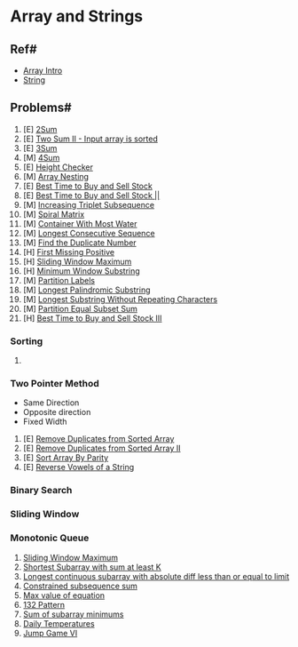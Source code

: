 # Array and Strings

## Ref#

* [Array Intro](/../dsa/array/array_intro.md)
* [String](/../c_plus_plus/string.md)

## Problems#

1. [E] [2Sum](https://leetcode.com/problems/two-sum/)
2. [E] [Two Sum II - Input array is sorted](https://leetcode.com/problems/two-sum-ii-input-array-is-sorted/)
3. [E] [3Sum](https://leetcode.com/problems/3sum/)
4. [M] [4Sum](https://leetcode.com/problems/4sum/solution/)
5. [E] [Height Checker](https://leetcode.com/problems/height-checker/)
6. [M] [Array Nesting](https://leetcode.com/problems/array-nesting/)
7. [E] [Best Time to Buy and Sell Stock](https://leetcode.com/problems/best-time-to-buy-and-sell-stock/)
8. [E] [Best Time to Buy and Sell Stock ||](https://leetcode.com/problems/best-time-to-buy-and-sell-stock-ii/)
9. [M] [Increasing Triplet Subsequence](https://leetcode.com/problems/increasing-triplet-subsequence/)
10. [M] [Spiral Matrix](https://leetcode.com/problems/spiral-matrix/solution/)
11. [M] [Container With Most Water](https://leetcode.com/problems/container-with-most-water/)
12. [M] [Longest Consecutive Sequence](https://leetcode.com/problems/longest-consecutive-sequence/)
13. [M] [Find the Duplicate Number](https://leetcode.com/problems/find-the-duplicate-number/)
14. [H] [First Missing Positive](https://leetcode.com/problems/first-missing-positive/)
15. [H] [Sliding Window Maximum](https://leetcode.com/problems/sliding-window-maximum/)
16. [H] [Minimum Window Substring](https://leetcode.com/problems/minimum-window-substring/)
17. [M] [Partition Labels](https://leetcode.com/problems/partition-labels/)
18. [M] [Longest Palindromic Substring](https://leetcode.com/problems/longest-palindromic-substring/)
19. [M] [Longest Substring Without Repeating Characters](https://leetcode.com/problems/longest-substring-without-repeating-characters/)
20. [M] [Partition Equal Subset Sum](https://leetcode.com/problems/partition-equal-subset-sum/)
21. [H] [Best Time to Buy and Sell Stock III](https://leetcode.com/problems/best-time-to-buy-and-sell-stock-iii/)

### Sorting

1. 

### Two Pointer Method

* Same Direction 
* Opposite direction
* Fixed Width

1. [E] [Remove Duplicates from Sorted Array](https://leetcode.com/problems/remove-duplicates-from-sorted-array/)
2. [E] [Remove Duplicates from Sorted Array II](https://leetcode.com/problems/remove-duplicates-from-sorted-array-ii/)
3. [E] [Sort Array By Parity](https://leetcode.com/problems/sort-array-by-parity/)
4. [E] [Reverse Vowels of a String](https://leetcode.com/problems/reverse-vowels-of-a-string/)

### Binary Search
### Sliding Window

### Monotonic Queue

1. [Sliding Window Maximum](https://leetcode.com/problems/sliding-window-maximum/submissions/)
2. [Shortest Subarray with sum at least K](https://leetcode.com/problems/shortest-subarray-with-sum-at-least-k/)
3. [Longest continuous subarray with absolute diff less than or equal to limit](https://leetcode.com/problems/longest-continuous-subarray-with-absolute-diff-less-than-or-equal-to-limit/)
4. [Constrained subsequence sum](https://leetcode.com/problems/constrained-subsequence-sum/)
5. [Max value of equation](https://leetcode.com/problems/max-value-of-equation/)
6. [132 Pattern](https://leetcode.com/problems/132-pattern/)
7. [Sum of subarray minimums](https://leetcode.com/problems/sum-of-subarray-minimums/)
8. [Daily Temperatures](https://leetcode.com/problems/daily-temperatures/)
9. [Jump Game VI](https://leetcode.com/problems/jump-game-vi/)
